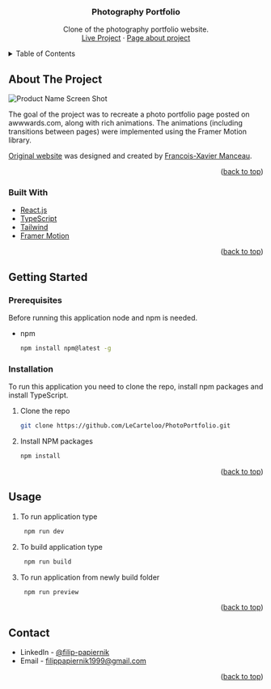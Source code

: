 <div id="top"></div>
<!-- PROJECT LOGO -->
<br />
<div align="center">
  <a href="">
<!--     <img src="https://i.imgur.com/b7nldM4.png" alt="Logo" width="110" height="110"> -->
  </a>

  <h3 align="center">Photography Portfolio</h3>

  <p align="center">
    Clone of the photography portfolio website.
    <br />
    <a href="https://photoclone.filippapiernik.pl/">Live Project</a>
    ·
    <a href="https://filippapiernik.pl/projects/PhotoPortfolio">Page about project</a>
  </p>
</div>

<!-- TABLE OF CONTENTS -->
<details>
  <summary>Table of Contents</summary>
  <ol>
    <li>
      <a href="#about-the-project">About The Project</a>
      <ul>
        <li><a href="#built-with">Built With</a></li>
      </ul>
    </li>
    <li>
      <a href="#getting-started">Getting Started</a>
      <ul>
        <li><a href="#prerequisites">Prerequisites</a></li>
        <li><a href="#installation">Installation</a></li>
      </ul>
    </li>
    <li><a href="#usage">Usage</a></li>
    <li><a href="#contact">Contact</a></li>
  </ol>
</details>



<!-- ABOUT THE PROJECT -->
## About The Project

![Product Name Screen Shot][app-screenshot]

The goal of the project was to recreate a photo portfolio page posted on awwwards.com, along with rich animations. The animations (including transitions between pages) were implemented using the Framer Motion library.

<a href="https://raphaelbourdin.com">Original website</a> was designed and created by <a href="https://francoisxaviermanceau.com">Francois-Xavier Manceau</a>.


<p align="right">(<a href="#top">back to top</a>)</p>



### Built With

* [React.js](https://reactjs.org/)
* [TypeScript](https://www.typescriptlang.org/)
* [Tailwind](https://tailwindcss.com/)
* [Framer Motion](https://www.framer.com/motion/)

<p align="right">(<a href="#top">back to top</a>)</p>


<!-- GETTING STARTED -->
## Getting Started

### Prerequisites
Before running this application node and npm is needed.
* npm
  ```sh
  npm install npm@latest -g
  ```

### Installation

To run this application you need to clone the repo, install npm packages and install TypeScript.

1. Clone the repo
   ```sh
   git clone https://github.com/LeCarteloo/PhotoPortfolio.git
   ```
2. Install NPM packages
   ```sh
   npm install
   ```
<p align="right">(<a href="#top">back to top</a>)</p>


## Usage

1. To run application type
    ```sh
     npm run dev
     ```
2. To build application type
    ```sh
     npm run build
     ```
3. To run application from newly build folder
    ```sh
     npm run preview
     ```

<p align="right">(<a href="#top">back to top</a>)</p>


<!-- CONTACT -->
## Contact

* LinkedIn - [@filip-papiernik](https://www.linkedin.com/in/filip-papiernik-390444230/)
* Email - filippapiernik1999@gmail.com


<p align="right">(<a href="#top">back to top</a>)</p>

<!-- MARKDOWN LINKS & IMAGES -->
[app-screenshot]: https://i.imgur.com/mLJos2I.jpg
